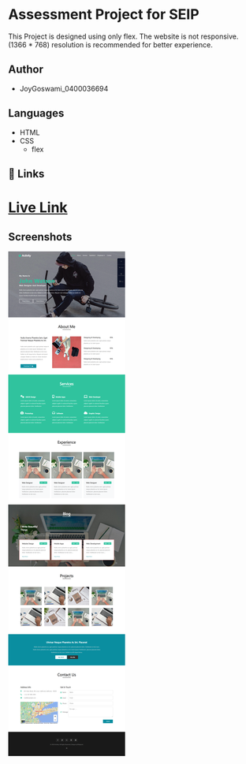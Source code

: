 # Assessment Project for SEIP

This Project is designed using only flex. The website is not responsive. (1366 \* 768) resolution is recommended for better experience.

## Author

- JoyGoswami_0400036694

## Languages

- HTML
- CSS
  - flex

## 🔗 Links

# [Live Link](https://joygoswami.github.io/JoyGoswami_0400036694-academia/)

## Screenshots

![App Screenshot](https://github.com/JoyGoswami/JoyGoswami__0400036694/blob/main/assets/full-screenshot/ss.png?raw=true)
